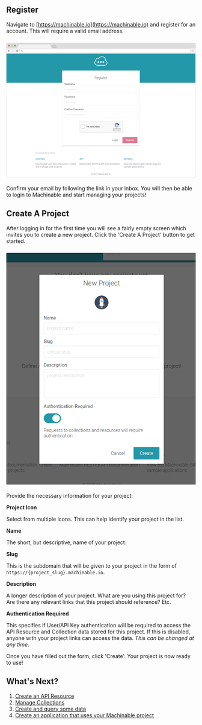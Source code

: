## Register

Navigate to [https://machinable.io](https://machinable.io) and register for an account. This will require a valid email address.

### ![machinable register](images/register.png)

Confirm your email by following the link in your inbox. You will then be able to login to Machinable and start managing your projects!

## Create A Project

After logging in for the first time you will see a fairly empty screen which invites you to create a new project. Click the 'Create A Project' button to get started.

### ![machinable register](images/new_project.png)

Provide the necessary information for your project:

**Project Icon**

Select from multiple icons. This can help identify your project in the list.

**Name**

The short, but descriptive, name of your project.

**Slug**

This is the subdomain that will be given to your project in the form of `https://{project_slug}.machinable.io`.

**Description**

A longer description of your project. What are you using this project for? Are there any relevant links that this project should reference? Etc.

**Authentication Required**

This specifies if User/API Key authentication will be required to access the API Resource and Collection data stored for this project. If this is disabled, anyone with your project links can access the data. _This can be changed at any time_.

Once you have filled out the form, click 'Create'. Your project is now ready to use!

## What's Next?

1. [Create an API Resource](/projects/resources/)
2. [Manage Collections](/projects/collections/)
3. [Create and query some data](/querying_data/crud/)
4. [Create an application that uses your Machinable project](/reference/sample_projects/)

<br/>